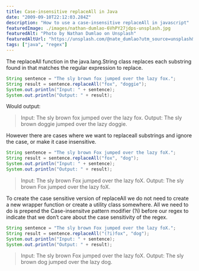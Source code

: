 ```yaml
---
title: Case-insensitive replaceAll in Java
date: "2009-09-10T22:12:03.284Z"
description: "How to use a case-insensitive replaceAll in javascript"
featuredImage: ./images/nathan-dumlao-6VhPY27jdps-unsplash.jpg
featuredAlt: "Photo by Nathan Dumlao on Unsplash"
featuredAltUrl: "https://unsplash.com/@nate_dumlao?utm_source=unsplash&utm_medium=referral&utm_content=creditCopyText"
tags: ["java", "regex"]
---
```


The replaceAll function in the java.lang.String class replaces each substring found in that matches the regular expression to replace.

```java
String sentence = "The sly brown fox jumped over the lazy fox.";
String result = sentence.replaceAll("fox", "doggie");
System.out.println("Input: " + sentence);
System.out.println("Output: " + result);
```

Would output:
> Input: The sly brown fox jumped over the lazy fox.
> Output: The sly brown doggie jumped over the lazy doggie.

However there are cases where we want to replaceall substrings and ignore the case, or make it case insensitive.

```java
String sentence = "The sly brown Fox jumped over the lazy foX.";
String result = sentence.replaceAll("fox", "dog");
System.out.println("Input: " + sentence);
System.out.println("Output: " + result);
```

> Input: The sly brown Fox jumped over the lazy foX.
> Output: The sly brown Fox jumped over the lazy foX.

To create the case sensitive version of replaceAll we do not need to create a new wrapper function or create a utility class somewhere. All we need to do is prepend the Case-insensitve pattern modifier (?i) before our regex to indicate that we don’t care about the case sensitivity of the regex.

```java
String sentence = "The sly brown Fox jumped over the lazy foX.";
String result = sentence.replaceAll("(?i)fox", "dog");
System.out.println("Input: " + sentence);
System.out.println("Output: " + result);
```

> Input: The sly brown Fox jumped over the lazy foX.
> Output: The sly brown dog jumped over the lazy dog.